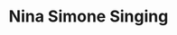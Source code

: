 ---
pid: mx236
title: Nina Simone Singing
location_transcription: in Fairmount near where the jazz
coordinates: "[-75.197600583766, 39.97591975085]"
zipcode: '19143'
gen_neighborhood: West Philadelphia
neighborhood: University City
outside_phl: 
age: '42'
age_range: 40-49
instagram: 
image_file_name: mx_236.jpg
proposal_transcription: |-
  I CAN'T DRAW
  Nina on the piano, singing
topic: Person,Music,Women
topic_summary: 0, 0, 0
type: Sculpture Statue
keywords_other: nina simone, music, jass, fairmount park
credit: Larissa
image_labels: 
twitter: xo_lm
facebook: 
permalink: "/monuments/mx236/"
layout: item-page
---